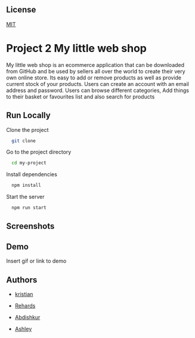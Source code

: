 ## License

[MIT](https://choosealicense.com/licenses/mit/)


# Project 2 My little web shop

My little web shop is an ecommerce application that can be downloaded from GitHub and be used by sellers all over the world to create their very own online store. Its easy to add or remove products as well as provide current stock of your products. Users can create an account with an email address and password. Users can browse different categories, Add things to their basket or favourites list and also search for products



## Run Locally

Clone the project

```bash
  git clone 
```

Go to the project directory

```bash
  cd my-project
```

Install dependencies

```bash
  npm install
```

Start the server

```bash
  npm run start
```


## Screenshots




## Demo

Insert gif or link to demo


## Authors

- [kristian](https://github.com/kristiyantefov) 

- [Rehards](https://github.com/dexit)

- [Abdishkur](https://github.com/Karbuuno)

- [Ashley](https://github.com/Dovahkiin1993)



